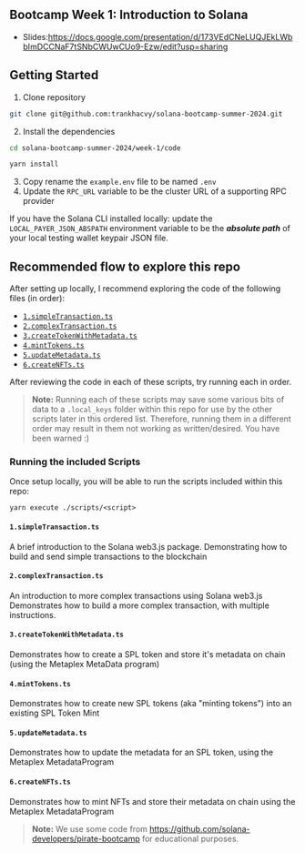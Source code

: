 ## Bootcamp Week 1: Introduction to Solana

- Slides:https://docs.google.com/presentation/d/173VEdCNeLUQJEkLWbbImDCCNaF7tSNbCWUwCUo9-Ezw/edit?usp=sharing

## Getting Started

1. Clone repository
```bash
git clone git@github.com:trankhacvy/solana-bootcamp-summer-2024.git
```
2. Install the dependencies
```bash
cd solana-bootcamp-summer-2024/week-1/code

yarn install
```
3. Copy rename the `example.env` file to be named `.env`
4. Update the `RPC_URL` variable to be the cluster URL of a supporting RPC provider

If you have the Solana CLI installed locally: update the `LOCAL_PAYER_JSON_ABSPATH` environment
variable to be the **_absolute path_** of your local testing wallet keypair JSON file.

## Recommended flow to explore this repo

After setting up locally, I recommend exploring the code of the following files (in order):

- [`1.simpleTransaction.ts`](./scripts/1.simpleTransaction.ts)
- [`2.complexTransaction.ts`](./scripts/2.complexTransaction.ts)
- [`3.createTokenWithMetadata.ts`](./scripts/3.createTokenWithMetadata.ts)
- [`4.mintTokens.ts`](./scripts/4.mintTokens.ts)
- [`5.updateMetadata.ts`](./scripts/5.updateMetadata.ts)
- [`6.createNFTs.ts`](./scripts/6.createNFTs.ts)

After reviewing the code in each of these scripts, try running each in order.

> **Note:** Running each of these scripts may save some various bits of data to a `.local_keys`
> folder within this repo for use by the other scripts later in this ordered list. Therefore,
> running them in a different order may result in them not working as written/desired. You have been
> warned :)

### Running the included Scripts

Once setup locally, you will be able to run the scripts included within this repo:

```
yarn execute ./scripts/<script>
```

#### `1.simpleTransaction.ts`

A brief introduction to the Solana web3.js package. Demonstrating how to build and send simple transactions to the blockchain

#### `2.complexTransaction.ts`

An introduction to more complex transactions using Solana web3.js Demonstrates how to build a more complex transaction, with multiple instructions.

#### `3.createTokenWithMetadata.ts`

Demonstrates how to create a SPL token and store it's metadata on chain (using the Metaplex MetaData program)

#### `4.mintTokens.ts`

Demonstrates how to create new SPL tokens (aka "minting tokens") into an existing SPL Token Mint

#### `5.updateMetadata.ts`

Demonstrates how to update the metadata for an SPL token, using the Metaplex MetadataProgram

#### `6.createNFTs.ts`

Demonstrates how to mint NFTs and store their metadata on chain using the Metaplex MetadataProgram


> **Note:** We use some code from https://github.com/solana-developers/pirate-bootcamp for educational purposes.